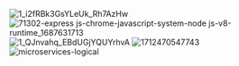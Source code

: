 
![1_i2fRBk3GsYLeUk_Rh7AzHw](https://github.com/user-attachments/assets/2e97fa06-d018-46a6-9a2c-9ad2cbcd5723)
![71302-express js-chrome-javascript-system-node js-v8-runtime_1687631713](https://github.com/user-attachments/assets/488b376b-094c-4503-8fbb-a7e956f9ddbc)
![1_QJnvahq_EBdUGjYQUYrhvA](https://github.com/user-attachments/assets/5ed30736-ebb7-4ae6-bf1f-a47f3a2cb924)
![1712470547743](https://github.com/user-attachments/assets/79f30555-8dff-4bd7-852f-4a4c16859a59)
<img src="https://github.com/user-attachments/assets/b019f44a-0da2-4579-8b3b-5323abc1b06c" alt="microservices-logical" style="display: block; margin-left: auto; margin-right: auto;">


